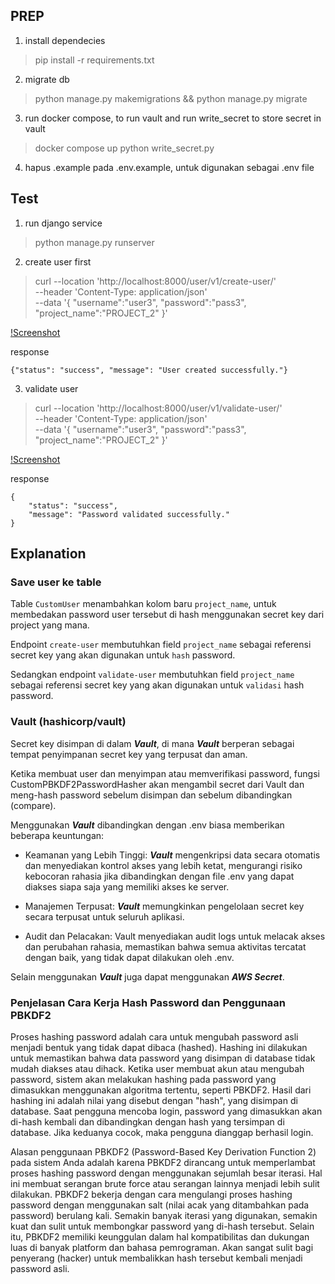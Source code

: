 ## PREP
1. install dependecies
> pip install -r requirements.txt
2. migrate db
> python manage.py makemigrations && python manage.py migrate 
3. run docker compose, to run vault and run write_secret to store secret in vault
> docker compose up
> python write_secret.py    
4. hapus .example pada .env.example, untuk digunakan sebagai .env file  

## Test
1. run django service
> python manage.py runserver
2. create user first
> curl --location 'http://localhost:8000/user/v1/create-user/' \
--header 'Content-Type: application/json' \
--data '{
    "username":"user3",
    "password":"pass3",
    "project_name":"PROJECT_2"
}'

[!Screenshot](https://github.com/bayu2403/interview-be-vpn/blob/main/soal_3/sso/image/create_user.png)

response
```
{"status": "success", "message": "User created successfully."}
```

3. validate user 
> curl --location 'http://localhost:8000/user/v1/validate-user/' \
--header 'Content-Type: application/json' \
--data '{
    "username":"user3",
    "password":"pass3",
    "project_name":"PROJECT_2"
}'

[!Screenshot](https://github.com/bayu2403/interview-be-vpn/blob/main/soal_3/sso/image/validate_user.png)

response
```
{
    "status": "success",
    "message": "Password validated successfully."
}
```

## Explanation
### Save user ke table
Table `CustomUser` menambahkan kolom baru `project_name`, untuk membedakan password user tersebut di hash menggunakan secret key dari project yang mana.

Endpoint `create-user` membutuhkan field `project_name` sebagai referensi secret key yang akan digunakan untuk `hash` password.

Sedangkan endpoint `validate-user` membutuhkan field `project_name` sebagai referensi secret key yang akan digunakan untuk `validasi` hash password.

### Vault (hashicorp/vault)
Secret key disimpan di dalam ***Vault***, di mana ***Vault*** berperan sebagai tempat penyimpanan secret key yang terpusat dan aman.

Ketika membuat user dan menyimpan atau memverifikasi password, fungsi CustomPBKDF2PasswordHasher akan mengambil secret dari Vault dan meng-hash password sebelum disimpan dan sebelum dibandingkan (compare).

Menggunakan ***Vault*** dibandingkan dengan .env biasa memberikan beberapa keuntungan:

- Keamanan yang Lebih Tinggi: ***Vault*** mengenkripsi data secara otomatis dan menyediakan kontrol akses yang lebih ketat, mengurangi risiko kebocoran rahasia jika dibandingkan dengan file .env yang dapat diakses siapa saja yang memiliki akses ke server.

- Manajemen Terpusat: ***Vault*** memungkinkan pengelolaan secret key secara terpusat untuk seluruh aplikasi.

- Audit dan Pelacakan: Vault menyediakan audit logs untuk melacak akses dan perubahan rahasia, memastikan bahwa semua aktivitas tercatat dengan baik, yang tidak dapat dilakukan oleh .env.

Selain menggunakan ***Vault*** juga dapat menggunakan ***AWS Secret***.

### Penjelasan Cara Kerja Hash Password dan Penggunaan PBKDF2

Proses hashing password adalah cara untuk mengubah password asli menjadi bentuk yang tidak dapat dibaca (hashed). Hashing ini dilakukan untuk memastikan bahwa data password yang disimpan di database tidak mudah diakses atau dihack. Ketika user membuat akun atau mengubah password, sistem akan melakukan hashing pada password yang dimasukkan menggunakan algoritma tertentu, seperti PBKDF2. Hasil dari hashing ini adalah nilai yang disebut dengan "hash", yang disimpan di database. Saat pengguna mencoba login, password yang dimasukkan akan di-hash kembali dan dibandingkan dengan hash yang tersimpan di database. Jika keduanya cocok, maka pengguna dianggap berhasil login.

Alasan penggunaan PBKDF2 (Password-Based Key Derivation Function 2) pada sistem Anda adalah karena PBKDF2 dirancang untuk memperlambat proses hashing password dengan menggunakan sejumlah besar iterasi. Hal ini membuat serangan brute force atau serangan lainnya menjadi lebih sulit dilakukan. PBKDF2 bekerja dengan cara mengulangi proses hashing password dengan menggunakan salt (nilai acak yang ditambahkan pada password) berulang kali. Semakin banyak iterasi yang digunakan, semakin kuat dan sulit untuk membongkar password yang di-hash tersebut. Selain itu, PBKDF2 memiliki keunggulan dalam hal kompatibilitas dan dukungan luas di banyak platform dan bahasa pemrograman. Akan sangat sulit bagi penyerang (hacker) untuk membalikkan hash tersebut kembali menjadi password asli.

